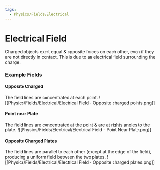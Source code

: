 ```yaml
---
tags:
  - Physics/Fields/Electrical
---
```

# Electrical Field
Charged objects exert equal & opposite forces on each other, even if they are not directly in contact. This is due to an electrical field surrounding the charge.

### Example Fields
#### Opposite Charged
The field lines are concentrated at each point.
![[Physics/Fields/Electrical/Electrical Field - Opposite charged points.png]]

#### Point near Plate
The field lines are concentrated at the point & are at rights angles to the plate.
![[Physics/Fields/Electrical/Electrical Field - Point Near Plate.png]]

#### Opposite Charged Plates
The field lines are parallel to each other (except at the edge of the field), producing a uniform field between the two plates.
![[Physics/Fields/Electrical/Electrical Field - Opposite charged plates.png]]

